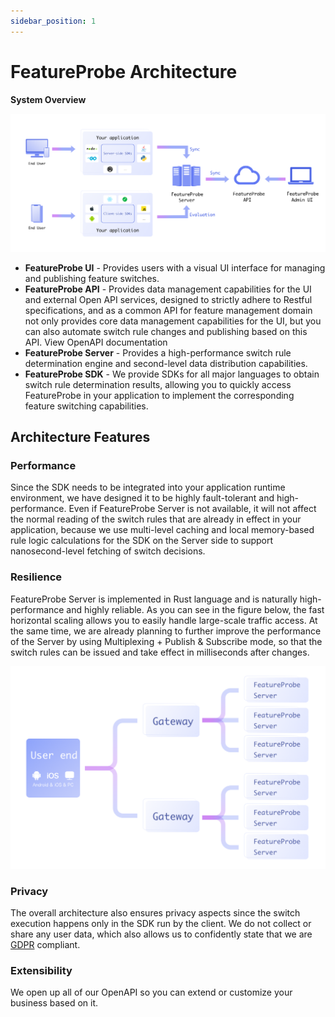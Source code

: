 ```yaml
---
sidebar_position: 1
---
```


# FeatureProbe  Architecture

**System Overview**

![featureprobe architecture](/structure.png)

* **FeatureProbe UI** - Provides users with a visual UI interface for managing and publishing feature switches.
* **FeatureProbe API** - Provides data management capabilities for the UI and external Open API services, designed to strictly adhere to Restful specifications, and as a common API for feature management domain not only provides core data management capabilities for the UI, but you can also automate switch rule changes and publishing based on this API. View OpenAPI documentation
* **FeatureProbe Server** - Provides a high-performance switch rule determination engine and second-level data distribution capabilities.
* **FeatureProbe SDK** - We provide SDKs for all major languages to obtain switch rule determination results, allowing you to quickly access FeatureProbe in your application to implement the corresponding feature switching capabilities.



## Architecture Features

### Performance

Since the SDK needs to be integrated into your application runtime environment, we have designed it to be highly fault-tolerant and high-performance. Even if FeatureProbe Server is not available, it will not affect the normal reading of the switch rules that are already in effect in your application, because we use multi-level caching and local memory-based rule logic calculations for the SDK on the Server side to support nanosecond-level fetching of switch decisions.



### Resilience

FeatureProbe Server is implemented in Rust language and is naturally high-performance and highly reliable. As you can see in the figure below, the fast horizontal scaling allows you to easily handle large-scale traffic access. At the same time, we are already planning to further improve the performance of the Server by using Multiplexing + Publish & Subscribe mode, so that the switch rules can be issued and take effect in milliseconds after changes.

![featureprobe server](/feature-probe-server.png)

### Privacy

The overall architecture also ensures privacy aspects since the switch execution happens only in the SDK run by the client. We do not collect or share any user data, which also allows us to confidently state that we are  [GDPR](https://gdpr-info.eu/) compliant.



### Extensibility

We open up all of our OpenAPI so you can extend or customize your business based on it.
